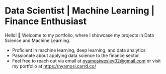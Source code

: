 # Data Scientist | Machine Learning | Finance Enthusiast
Hello! 👋
Welcome to my portfolio, where I showcase my projects in Data Science and Machine Learning.

- Proficient in machine learning, deep learning, and data analytics
- Passionate about applying data science to the finance sector
- Feel free to reach out via email at nyamosiwesley02@gmail.com or visit my portfolio at https://nyamosi.carrd.co/
